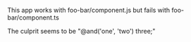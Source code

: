 This app works with foo-bar/component.js but fails with foo-bar/component.ts

The culprit seems to be "@and('one', 'two') three;"
